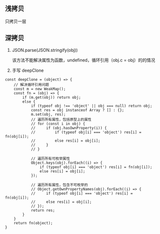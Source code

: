 <!--
 * @Author: “chapaofan-zy” “1095004630@qq.com”
 * @Date: 2023-06-08 16:26:41
 * @LastEditors: “chapaofan-zy” “1095004630@qq.com”
 * @LastEditTime: 2023-06-08 19:54:31
 * @Description: 茶泡饭的完美代码
-->

## 浅拷贝

只拷贝一层

## 深拷贝

1. JSON.parse(JSON.stringify(obj))

   该方法不能解决属性为函数，undefined，循环引用（obj.c = obj）的的情况

2. 手写 deepClone

```
const deepClone = (object) => {
    // 解决循环引用问题
    const m = new WeakMap();
    const fn = (obj) => {
        if (m.get(obj)) return obj;
        else {
            if (typeof obj !== 'object' || obj === null) return obj;
            const res = obj instanceof Array ? [] : {};
            m.set(obj, res);
            // 遍历所有属性，包括原型上的属性
            // for (const i in obj) {
            //     if (obj.hasOwnProperty(i)) {
            //         if (typeof obj[i] === 'object') res[i] = fn(obj[i]);
            //         else res[i] = obj[i];
            //     }
            // }

            // 遍历所有可枚举属性
            Object.keys(obj).forEach((i) => {
                if (typeof obj[i] === 'object') res[i] = fn(obj[i]);
                else res[i] = obj[i];
            });

            // 遍历所有属性，包含不可枚举的
            // Object.getOwnPropertyNames(obj).forEach((i) => {
            //     if (typeof obj[i] === 'object') res[i] = fn(obj[i]);
            //     else res[i] = obj[i];
            // });
            return res;
        }
    }
    return fn(object);
}
```

